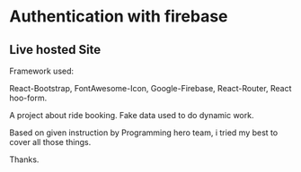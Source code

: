 # Authentication with firebase


## Live hosted Site

Framework used:

React-Bootstrap, FontAwesome-Icon, Google-Firebase, React-Router, React hoo-form.

A project about ride booking. Fake data used to do dynamic work.

Based on given instruction by Programming hero team, i tried my best to cover all those things.

Thanks.
